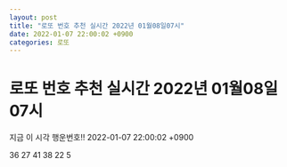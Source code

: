 ```yaml
---
layout: post
title: "로또 번호 추천 실시간 2022년 01월08일07시"
date: 2022-01-07 22:00:02 +0900
categories: 로또
---
```


# 로또 번호 추천 실시간 2022년 01월08일07시

지금 이 시각 행운번호!! 2022-01-07 22:00:02 +0900

 36  27  41  38  22  5 


